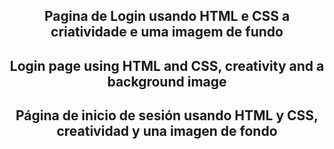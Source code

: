<h2 align="center" > Pagina de Login usando HTML e CSS a criatividade e uma imagem de fundo </h2>

<h2 align="center" > Login page using HTML and CSS, creativity and a background image </h2>

<h2 align="center" > Página de inicio de sesión usando HTML y CSS, creatividad y una imagen de fondo </h2>
